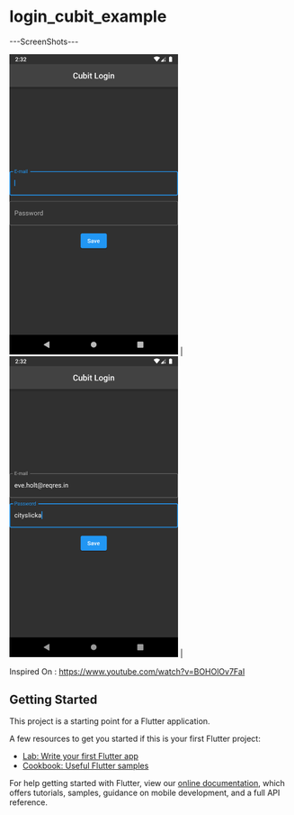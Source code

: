 # login_cubit_example

---ScreenShots---

<img src="assets/1.png" width="300"> | <img src="assets/2.png" width="300"> |

Inspired On : https://www.youtube.com/watch?v=BOHOlOv7FaI

## Getting Started

This project is a starting point for a Flutter application.

A few resources to get you started if this is your first Flutter project:

- [Lab: Write your first Flutter app](https://flutter.dev/docs/get-started/codelab)
- [Cookbook: Useful Flutter samples](https://flutter.dev/docs/cookbook)

For help getting started with Flutter, view our
[online documentation](https://flutter.dev/docs), which offers tutorials,
samples, guidance on mobile development, and a full API reference.
